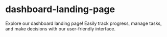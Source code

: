 # dashboard-landing-page
Explore our dashboard landing page! Easily track progress, manage tasks, and make decisions with our user-friendly interface. 
